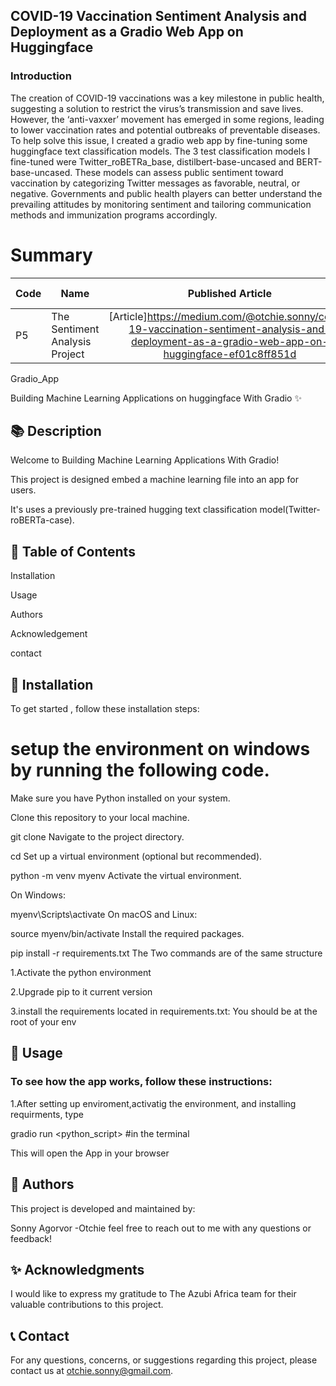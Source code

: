  ## COVID-19 Vaccination Sentiment Analysis and Deployment as a Gradio Web App on Huggingface
 
 ### Introduction
 
The creation of COVID-19 vaccinations was a key milestone in public health, suggesting a solution to restrict the virus’s transmission and save lives. However, the ‘anti-vaxxer’ movement has emerged in some regions, leading to lower vaccination rates and potential outbreaks of preventable diseases. To help solve this issue, I created a gradio web app by fine-tuning some huggingface text classification models. The 3 test classification models I fine-tuned were Twitter_roBETRa_base, distilbert-base-uncased and BERT-base-uncased. These models can assess public sentiment toward vaccination by categorizing Twitter messages as favorable, neutral, or negative. Governments and public health players can better understand the prevailing attitudes by monitoring sentiment and tailoring communication methods and immunization programs accordingly.



# Summary
| Code      | Name        | Published Article |  Deployed App |
|-----------|-------------|:-------------:|------:|
| P5|The Sentiment Analysis Project| [Article]https://medium.com/@otchie.sonny/covid-19-vaccination-sentiment-analysis-and-deployment-as-a-gradio-web-app-on-huggingface-ef01c8ff851d| [Deployed App](https://huggingface.co/spaces/Sonny4Sonnix/Covid_tweets_sentimental_analysis_app) |

Gradio_App

Building Machine Learning Applications on huggingface With Gradio ✨

## 📚 Description

Welcome to Building Machine Learning Applications With Gradio! 

This project is designed embed a machine learning file into an app for users.

It's uses a previously pre-trained hugging text classification model(Twitter-roBERTa-case).

## 📖 Table of Contents

Installation

Usage

Authors

Acknowledgement

contact

## 🔧 Installation

To get started , follow these installation steps:

# setup the environment on windows by running the following code.

Make sure you have Python installed on your system.

Clone this repository to your local machine.


git clone <repository-url>
Navigate to the project directory.


cd <project-directory>
Set up a virtual environment (optional but recommended).


python -m venv myenv
Activate the virtual environment.

On Windows:


myenv\Scripts\activate
On macOS and Linux:


source myenv/bin/activate
Install the required packages.


pip install -r requirements.txt
The Two commands are of the same structure 

1.Activate the python environment 

2.Upgrade pip to it current version 

3.install the requirements located in requirements.txt: You should be at the root of your env

## 🚀 Usage

### To see how the app works, follow these instructions: 

1.After setting up enviroment,activatig the environment, and installing requirments, type

gradio run <python_script> #in the terminal

This will open the App in your browser

## 👥 Authors
This project is developed and maintained by:

Sonny Agorvor -Otchie feel free to reach out to me with any questions or feedback!

## ✨ Acknowledgments

I would like to express my gratitude to The Azubi Africa team for their valuable contributions to this project.

## 📞 Contact
For any questions, concerns, or suggestions regarding this project, please contact us at otchie.sonny@gmail.com.
